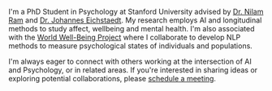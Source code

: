 I'm a PhD Student in Psychology at Stanford University advised by [Dr. Nilam Ram](https://thechangelab.stanford.edu/) and [Dr. Johannes Eichstaedt](https://jeichstaedt.com/). My research employs AI and longitudinal methods to study affect, wellbeing and mental health. I'm also associated with the [World Well-Being Project](https://www.wwbp.org/) where I collaborate to develop NLP methods to measure psychological states of individuals and populations. 

I'm always eager to connect with others working at the intersection of AI and Psychology, or in related areas. If you're interested in sharing ideas or exploring potential collaborations, please [schedule a meeting](https://calendly.com/ssbrahma/shashanka-s-office-hours).